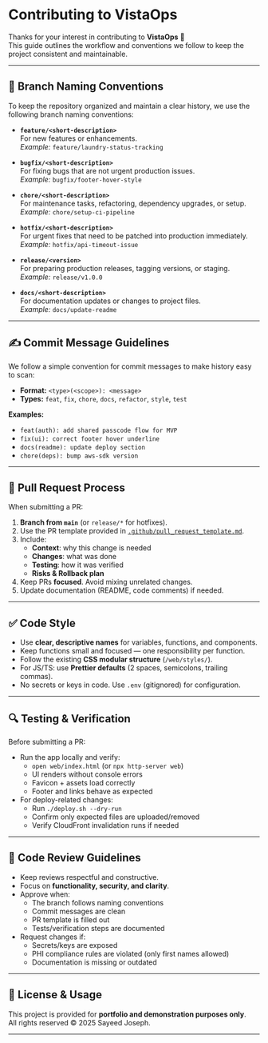 # Contributing to VistaOps

Thanks for your interest in contributing to **VistaOps** 🚀  
This guide outlines the workflow and conventions we follow to keep the project consistent and maintainable.

---

## 📂 Branch Naming Conventions

To keep the repository organized and maintain a clear history, we use the following branch naming conventions:

- **`feature/<short-description>`**  
  For new features or enhancements.  
  _Example:_ `feature/laundry-status-tracking`

- **`bugfix/<short-description>`**  
  For fixing bugs that are not urgent production issues.  
  _Example:_ `bugfix/footer-hover-style`

- **`chore/<short-description>`**  
  For maintenance tasks, refactoring, dependency upgrades, or setup.  
  _Example:_ `chore/setup-ci-pipeline`

- **`hotfix/<short-description>`**  
  For urgent fixes that need to be patched into production immediately.  
  _Example:_ `hotfix/api-timeout-issue`

- **`release/<version>`**  
  For preparing production releases, tagging versions, or staging.  
  _Example:_ `release/v1.0.0`

- **`docs/<short-description>`**  
  For documentation updates or changes to project files.  
  _Example:_ `docs/update-readme`

---

## ✍️ Commit Message Guidelines

We follow a simple convention for commit messages to make history easy to scan:

- **Format:** `<type>(<scope>): <message>`
- **Types:** `feat`, `fix`, `chore`, `docs`, `refactor`, `style`, `test`

**Examples:**

- `feat(auth): add shared passcode flow for MVP`
- `fix(ui): correct footer hover underline`
- `docs(readme): update deploy section`
- `chore(deps): bump aws-sdk version`

---

## 🔀 Pull Request Process

When submitting a PR:

1. **Branch from `main`** (or `release/*` for hotfixes).
2. Use the PR template provided in [`.github/pull_request_template.md`](.github/pull_request_template.md).
3. Include:
   - **Context**: why this change is needed
   - **Changes**: what was done
   - **Testing**: how it was verified
   - **Risks & Rollback plan**
4. Keep PRs **focused**. Avoid mixing unrelated changes.
5. Update documentation (README, code comments) if needed.

---

## ✅ Code Style

- Use **clear, descriptive names** for variables, functions, and components.
- Keep functions small and focused — one responsibility per function.
- Follow the existing **CSS modular structure** (`/web/styles/`).
- For JS/TS: use **Prettier defaults** (2 spaces, semicolons, trailing commas).
- No secrets or keys in code. Use `.env` (gitignored) for configuration.

---

## 🔍 Testing & Verification

Before submitting a PR:

- Run the app locally and verify:
  - `open web/index.html` (or `npx http-server web`)
  - UI renders without console errors
  - Favicon + assets load correctly
  - Footer and links behave as expected
- For deploy-related changes:
  - Run `./deploy.sh --dry-run`
  - Confirm only expected files are uploaded/removed
  - Verify CloudFront invalidation runs if needed

---

## 👀 Code Review Guidelines

- Keep reviews respectful and constructive.
- Focus on **functionality, security, and clarity**.
- Approve when:
  - The branch follows naming conventions
  - Commit messages are clean
  - PR template is filled out
  - Tests/verification steps are documented
- Request changes if:
  - Secrets/keys are exposed
  - PHI compliance rules are violated (only first names allowed)
  - Documentation is missing or outdated

---

## 📜 License & Usage

This project is provided for **portfolio and demonstration purposes only**.  
All rights reserved © 2025 Sayeed Joseph.

---
